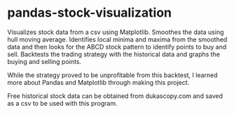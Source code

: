 # pandas-stock-visualization

Visualizes stock data from a csv using Matplotlib.
Smoothes the data using hull moving average.
Identifies local minima and maxima from the smoothed data and then looks for the ABCD stock pattern to identify points to buy and sell.
Backtests the trading strategy with the historical data and graphs the buying and selling points.

While the strategy proved to be unprofitable from this backtest, I learned more about Pandas and Matplotlib through making this project.

Free historical stock data can be obtained from dukascopy.com and saved as a csv to be used with this program.
